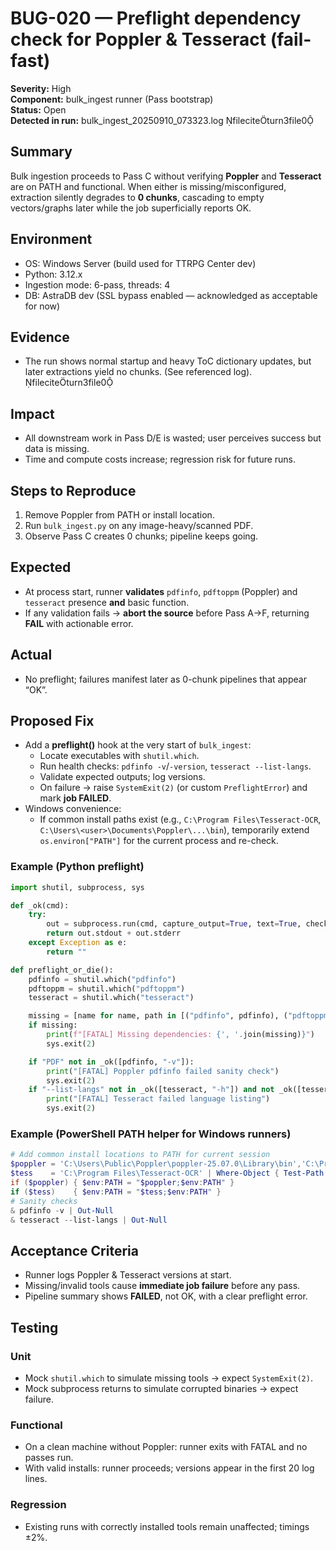 # BUG-020 — Preflight dependency check for Poppler & Tesseract (fail-fast)

**Severity:** High  
**Component:** bulk_ingest runner (Pass bootstrap)  
**Status:** Open  
**Detected in run:** bulk_ingest_20250910_073323.log fileciteturn3file0

## Summary
Bulk ingestion proceeds to Pass C without verifying **Poppler** and **Tesseract** are on PATH and functional. When either is missing/misconfigured, extraction silently degrades to **0 chunks**, cascading to empty vectors/graphs later while the job superficially reports OK.

## Environment
- OS: Windows Server (build used for TTRPG Center dev)
- Python: 3.12.x
- Ingestion mode: 6-pass, threads: 4
- DB: AstraDB dev (SSL bypass enabled — acknowledged as acceptable for now)

## Evidence
- The run shows normal startup and heavy ToC dictionary updates, but later extractions yield no chunks. (See referenced log). fileciteturn3file0

## Impact
- All downstream work in Pass D/E is wasted; user perceives success but data is missing.
- Time and compute costs increase; regression risk for future runs.

## Steps to Reproduce
1. Remove Poppler from PATH or install location.
2. Run `bulk_ingest.py` on any image-heavy/scanned PDF.
3. Observe Pass C creates 0 chunks; pipeline keeps going.

## Expected
- At process start, runner **validates** `pdfinfo`, `pdftoppm` (Poppler) and `tesseract` presence **and** basic function.
- If any validation fails → **abort the source** before Pass A→F, returning **FAIL** with actionable error.

## Actual
- No preflight; failures manifest later as 0-chunk pipelines that appear “OK”.

## Proposed Fix
- Add a **preflight()** hook at the very start of `bulk_ingest`:
  - Locate executables with `shutil.which`.
  - Run health checks: `pdfinfo -v`/`-version`, `tesseract --list-langs`.
  - Validate expected outputs; log versions.
  - On failure → raise `SystemExit(2)` (or custom `PreflightError`) and mark **job FAILED**.
- Windows convenience:
  - If common install paths exist (e.g., `C:\Program Files\Tesseract-OCR`, `C:\Users\<user>\Documents\Poppler\...\bin`), temporarily extend `os.environ["PATH"]` for the current process and re-check.

### Example (Python preflight)
```python
import shutil, subprocess, sys

def _ok(cmd):
    try:
        out = subprocess.run(cmd, capture_output=True, text=True, check=True)
        return out.stdout + out.stderr
    except Exception as e:
        return ""

def preflight_or_die():
    pdfinfo = shutil.which("pdfinfo")
    pdftoppm = shutil.which("pdftoppm")
    tesseract = shutil.which("tesseract")

    missing = [name for name, path in [("pdfinfo", pdfinfo), ("pdftoppm", pdftoppm), ("tesseract", tesseract)] if not path]
    if missing:
        print(f"[FATAL] Missing dependencies: {', '.join(missing)}")
        sys.exit(2)

    if "PDF" not in _ok([pdfinfo, "-v"]):
        print("[FATAL] Poppler pdfinfo failed sanity check")
        sys.exit(2)
    if "--list-langs" not in _ok([tesseract, "-h"]) and not _ok([tesseract, "--list-langs"]).strip():
        print("[FATAL] Tesseract failed language listing")
        sys.exit(2)
```

### Example (PowerShell PATH helper for Windows runners)
```powershell
# Add common install locations to PATH for current session
$poppler = 'C:\Users\Public\Poppler\poppler-25.07.0\Library\bin','C:\Program Files\poppler\bin' | Where-Object { Test-Path $_ } | Select-Object -First 1
$tess    = 'C:\Program Files\Tesseract-OCR' | Where-Object { Test-Path $_ } | Select-Object -First 1
if ($poppler) { $env:PATH = "$poppler;$env:PATH" }
if ($tess)    { $env:PATH = "$tess;$env:PATH" }
# Sanity checks
& pdfinfo -v | Out-Null
& tesseract --list-langs | Out-Null
```

## Acceptance Criteria
- Runner logs Poppler & Tesseract versions at start.
- Missing/invalid tools cause **immediate job failure** before any pass.
- Pipeline summary shows **FAILED**, not OK, with a clear preflight error.

## Testing
### Unit
- Mock `shutil.which` to simulate missing tools → expect `SystemExit(2)`.
- Mock subprocess returns to simulate corrupted binaries → expect failure.

### Functional
- On a clean machine without Poppler: runner exits with FATAL and no passes run.
- With valid installs: runner proceeds; versions appear in the first 20 log lines.

### Regression
- Existing runs with correctly installed tools remain unaffected; timings ±2%.
